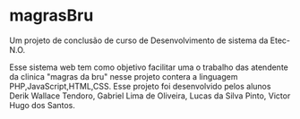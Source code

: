 # magrasBru
Um projeto de conclusão de curso de Desenvolvimento de sistema da Etec-N.O.

Esse sistema web tem como objetivo facilitar uma o trabalho das atendente da clinica "magras da bru" nesse projeto contera a linguagem PHP,JavaScript,HTML,CSS.
Esse projeto foi desenvolvido pelos alunos Derik Wallace Tendoro, Gabriel Lima de Oliveira, Lucas da Silva Pinto, Victor Hugo dos Santos.
